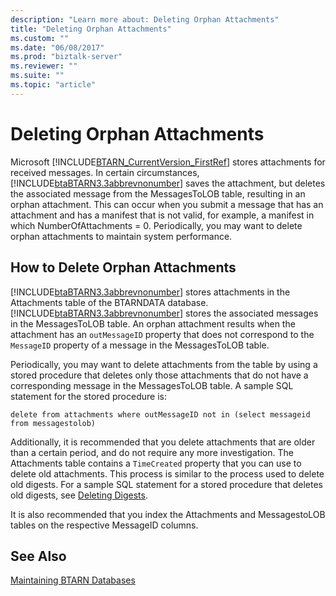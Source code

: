 ```yaml
---
description: "Learn more about: Deleting Orphan Attachments"
title: "Deleting Orphan Attachments"
ms.custom: ""
ms.date: "06/08/2017"
ms.prod: "biztalk-server"
ms.reviewer: ""
ms.suite: ""
ms.topic: "article"
---
```

# Deleting Orphan Attachments
Microsoft [!INCLUDE[BTARN_CurrentVersion_FirstRef](../../includes/btarn-currentversion-firstref-md.md)] stores attachments for received messages. In certain circumstances, [!INCLUDE[btaBTARN3.3abbrevnonumber](../../includes/btabtarn3-3abbrevnonumber-md.md)] saves the attachment, but deletes the associated message from the MessagesToLOB table, resulting in an orphan attachment. This can occur when you submit a message that has an attachment and has a manifest that is not valid, for example, a manifest in which NumberOfAttachments = 0. Periodically, you may want to delete orphan attachments to maintain system performance.  
  
## How to Delete Orphan Attachments  
 [!INCLUDE[btaBTARN3.3abbrevnonumber](../../includes/btabtarn3-3abbrevnonumber-md.md)] stores attachments in the Attachments table of the BTARNDATA database. [!INCLUDE[btaBTARN3.3abbrevnonumber](../../includes/btabtarn3-3abbrevnonumber-md.md)] stores the associated messages in the MessagesToLOB table. An orphan attachment results when the attachment has an `outMessageID` property that does not correspond to the `MessageID` property of a message in the MessagesToLOB table.  
  
 Periodically, you may want to delete attachments from the table by using a stored procedure that deletes only those attachments that do not have a corresponding message in the MessagesToLOB table. A sample SQL statement for the stored procedure is:  
  
```  
delete from attachments where outMessageID not in (select messageid from messagestolob)  
```  
  
 Additionally, it is recommended that you delete attachments that are older than a certain period, and do not require any more investigation. The Attachments table contains a `TimeCreated` property that you can use to delete old attachments. This process is similar to the process used to delete old digests. For a sample SQL statement for a stored procedure that deletes old digests, see [Deleting Digests](../../adapters-and-accelerators/accelerator-rosettanet/deleting-digests.md).  
  
 It is also recommended that you index the Attachments and MessagestoLOB tables on the respective MessageID columns.  
  
## See Also  
 [Maintaining BTARN Databases](../../adapters-and-accelerators/accelerator-rosettanet/maintaining-btarn-databases.md)
